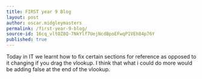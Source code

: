 ```yaml
---
title: FIRST year 9 Blog
layout: post
author: oscar.midgleymasters
permalink: /first-year-9-blog/
source-id: 16cq_vltOZ8Q-7NkYlf7UejNcdBpoEFwqP1VEh84p76Y
published: true
---
```

Today in IT we learnt how to fix certain sections for reference as opposed to it changing if you drag the vlookup. I think that what i could do more would be adding false at the end of the vlookup.

